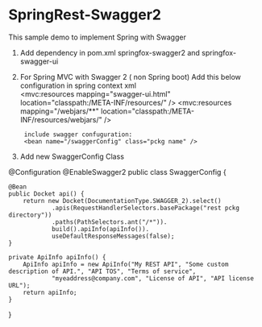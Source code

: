 # SpringRest-Swagger2
This sample demo to implement Spring with Swagger

1. Add dependency in pom.xml 
    springfox-swagger2 and springfox-swagger-ui
2. For Spring MVC with Swagger 2 ( non Spring boot)
    Add this below configuration in spring context xml  
        <mvc:resources mapping="swagger-ui.html" location="classpath:/META-INF/resources/" />
        <mvc:resources mapping="/webjars/**" location="classpath:/META-INF/resources/webjars/" />
        
        include swagger confuguration:
        <bean name="/swaggerConfig" class="pckg name" />
        
 3. Add new SwaggerConfig Class
 
@Configuration
@EnableSwagger2
public class SwaggerConfig {

	@Bean
	public Docket api() {
		return new Docket(DocumentationType.SWAGGER_2).select()
				.apis(RequestHandlerSelectors.basePackage("rest pckg directory"))
				.paths(PathSelectors.ant("/*")).
				build().apiInfo(apiInfo()).
				useDefaultResponseMessages(false);
	}

	private ApiInfo apiInfo() {
		ApiInfo apiInfo = new ApiInfo("My REST API", "Some custom description of API.", "API TOS", "Terms of service",
				"myeaddress@company.com", "License of API", "API license URL");
		return apiInfo;
	}
}

